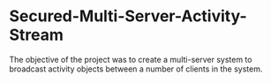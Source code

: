 # Secured-Multi-Server-Activity-Stream
The objective of the project was to create a multi-server system to broadcast activity objects between a number of clients in the system.

